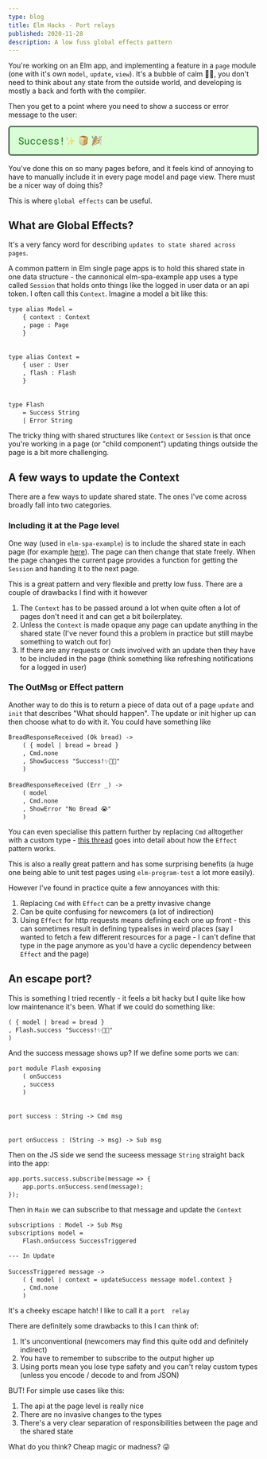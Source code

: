 ```yaml
---
type: blog
title: Elm Hacks - Port relays
published: 2020-11-28
description: A low fuss global effects pattern
---
```


You're working on an Elm app, and implementing a feature in a `page` module (one with it's own `model`, `update`, `view`). It's a bubble of calm 💆‍♀️, you don't need to think about any state from the outside world, and developing is mostly a back and forth with the compiler.

Then you get to a point where you need to show a success or error message to the user:

![success](/images/success-banner.png)

You've done this on so many pages before, and it feels kind of annoying to have to manually include it in every page model and page view. There must be a nicer way of doing this?

This is where  `global effects` can be useful.

## What are Global Effects?

It's a very fancy word for describing `updates to state shared across pages`.

A common pattern in Elm single page apps is to hold this shared state in one data structure - the cannonical elm-spa-example app uses a type called `Session` that holds onto things like the logged in user data or an api token. I often call this `Context`. Imagine a model a bit like this:

```
type alias Model =
    { context : Context
    , page : Page
    }


type alias Context =
    { user : User
    , flash : Flash
    }


type Flash
    = Success String
    | Error String
```



The tricky thing with shared structures like `Context` or `Session` is that once you're working in a page (or "child component") updating things outside the page is a bit more challenging.

## A few ways to update the Context

There are a few ways to update shared state. The ones I've come across broadly fall into two categories.

### Including it at the Page level

One way (used in `elm-spa-example`) is to include the shared state in each page (for example [here](https://github.com/rtfeldman/elm-spa-example/blob/master/src/Page/Article.elm)). The page can then change that state freely. When the page changes the current page provides a function for getting the `Session` and handing it to the next page.

This is a great pattern and very flexible and pretty low fuss. There are a couple of drawbacks I find with it however

1. The `Context` has to be passed around a lot when quite often a lot of pages don't need it and can get a bit boilerplatey.
2. Unless the `Context` is made opaque any page can update anything in the shared state (I've never found this a problem in practice but still maybe something to watch out for)
3. If there are any requests or `Cmd`s  involved with an update then they have to be included in the page (think something like refreshing notifications for a logged in user)

### The OutMsg or Effect pattern

Another way to do this is to return a piece of data out of a page `update` and `init` that describes "What should happen". The update or init higher up can then choose what to do with it. You could have something like

```
BreadResponseReceived (Ok bread) ->
    ( { model | bread = bread }
    , Cmd.none
    , ShowSuccess "Success!✨🍞🎉"
    )

BreadResponseReceived (Err _) ->
    ( model
    , Cmd.none
    , ShowError "No Bread 😭"
    )
```

You can even specialise this pattern further by replacing `Cmd` alltogether with a custom type - [this thread](https://discourse.elm-lang.org/t/realworld-example-app-architected-with-the-effect-pattern/5753) goes into detail about how the `Effect` pattern works.

This is also a really great pattern and has some surprising benefits (a huge one being able to unit test pages using `elm-program-test` a lot more easily).

However I've found in practice quite a few annoyances with this:

1. Replacing `Cmd` with `Effect` can be a pretty invasive change
2. Can be quite confusing for newcomers (a lot of indirection)
3. Using `Effect` for http requests means defining each one up front - this can sometimes result in defining typealises in weird places (say I wanted to fetch a few different resources for a page - I can't define that type in the page anymore as you'd have a cyclic dependency between `Effect` and the page)

## An escape port?

This is something I tried recently - it feels a bit hacky but I quite like how low maintenance it's been. What if we could do something like:

```
( { model | bread = bread }
, Flash.success "Success!✨🍞🎉"
)
```

And the success message shows up? If we define some ports we can:

```
port module Flash exposing
    ( onSuccess
    , success
    )


port success : String -> Cmd msg


port onSuccess : (String -> msg) -> Sub msg
```

Then on the JS side we send the suceess message `String` straight back into the app:

```
app.ports.success.subscribe(message => {
    app.ports.onSuccess.send(message);
});
```

Then in `Main` we can subscribe to that message and update the `Context`

```
subscriptions : Model -> Sub Msg
subscriptions model =
    Flash.onSuccess SuccessTriggered
```

```
--- In Update

SuccessTriggered message ->
    ( { model | context = updateSuccess message model.context }
    , Cmd.none
    )
```

It's a cheeky escape hatch! I like to call it a `port  relay`

There are definitely some drawbacks to this I can think of:

1. It's unconventional (newcomers may find this quite odd and definitely indirect)
2. You have to remember to subscribe to the output higher up
3. Using ports mean you lose type safety and you can't relay custom types (unless you encode / decode to and from JSON)

BUT! For simple use cases like this:

1. The api at the page level is really nice
2. There are no invasive changes to the types
3. There's a very clear separation of responsibilities between the page and the shared state

What do you think? Cheap magic or madness? 😜
